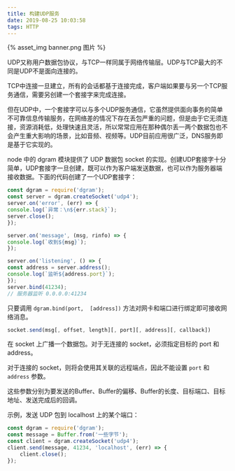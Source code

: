 ```yaml
---
title: 构建UDP服务
date: 2019-08-25 10:03:58
tags: HTTP
---
```

{% asset_img banner.png 图片 %}

UDP又称用户数据包协议，与TCP一样同属于网络传输层。UDP与TCP最大的不同是UDP不是面向连接的。

<!-- more -->

TCP中连接一旦建立，所有的会话都基于连接完成，客户端如果要与另一个TCP服务通信，需要另创建一个套接字来完成连接。

但在UDP中，一个套接字可以与多个UDP服务通信，它虽然提供面向事务的简单不可靠信息传输服务，在网络差的情况下存在丢包严重的问题，但是由于它无须连接，资源消耗低，处理快速且灵活，所以常常应用在那种偶尔丢一两个数据包也不会产生重大影响的场景，比如音频、视频等。UDP目前应用很广泛，DNS服务即是基于它实现的。

node 中的 dgram 模块提供了 UDP 数据包 socket 的实现。创建UDP套接字十分简单，UDP套接字一旦创建，既可以作为客户端发送数据，也可以作为服务器端接收数据。下面的代码创建了一个UDP套接字：

```js
const dgram = require('dgram');
const server = dgram.createSocket('udp4');
server.on('error', (err) => {
console.log(`异常：\n${err.stack}`);
server.close();
});

server.on('message', (msg, rinfo) => {
console.log(`收到${msg}`);
});

server.on('listening', () => {
const address = server.address();
console.log(`监听${address.port}`);
});
server.bind(41234);
// 服务器监听 0.0.0.0:41234
```

只要调用 `dgram.bind(port,  [address])` 方法对网卡和端口进行绑定即可接收网络消息。

```js
socket.send(msg[, offset, length][, port][, address][, callback])
```


在 socket 上广播一个数据包。对于无连接的 socket，必须指定目标的 port 和 address。 


对于连接的 socket，则将会使用其关联的远程端点，因此不能设置 `port` 和 `address` 参数。

这些参数分别为要发送的Buffer、Buffer的偏移、Buffer的长度、目标端口、目标地址、发送完成后的回调。

示例，发送 UDP 包到 localhost 上的某个端口：

```js
const dgram = require('dgram');
const message = Buffer.from('一些字节');
const client = dgram.createSocket('udp4');
client.send(message, 41234, 'localhost', (err) => {
    client.close();
});
```
